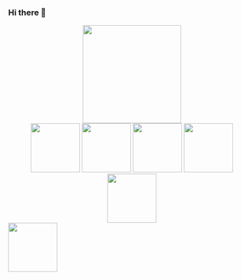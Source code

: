 ### Hi there 👋
<div id="header" align="center">
  <img src="https://media.giphy.com/media/fwbZnTftCXVocKzfxR/giphy.gif" width="200"/>
</div>
<div id="header" align="center">
  <img src="https://media.giphy.com/media/kH6CqYiquZawmU1HI6/giphy.gif" width="100"/>
  <img src="https://media.giphy.com/media/SvFocn0wNMx0iv2rYz/giphy.gif" width="100"/>
  <img src="https://media.giphy.com/media/KAq5w47R9rmTuvWOWa/giphy.gif" width="100"/>
  <img src="https://media.giphy.com/media/l3vRfNA1p0rvhMSvS/giphy.gif" width="100"/>
  <img src="" width="100"/>
</div>


<img src="" width="100"/>


